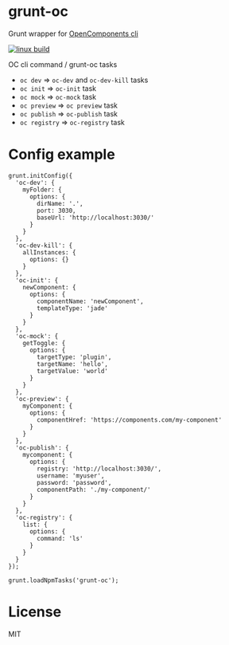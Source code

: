 grunt-oc
========

Grunt wrapper for [OpenComponents cli](https://github.com/opentable/oc)

[![linux build](https://img.shields.io/travis/opentable/oc/master.svg?label=linux+build)](http://travis-ci.org/opentable/oc)

OC cli command / grunt-oc tasks
* `oc dev` => `oc-dev` and `oc-dev-kill` tasks
* `oc init` => `oc-init` task
* `oc mock` => `oc-mock` task
* `oc preview` => `oc preview` task
* `oc publish` => `oc-publish` task
* `oc registry` => `oc-registry` task

# Config example

```
grunt.initConfig({
  'oc-dev': {
    myFolder: {
      options: {
        dirName: '.',
        port: 3030,
        baseUrl: 'http://localhost:3030/'
      }
    }
  },
  'oc-dev-kill': {
    allInstances: {
      options: {}
    }
  },
  'oc-init': {
    newComponent: {
      options: {
        componentName: 'newComponent',
        templateType: 'jade'
      }
    }
  },
  'oc-mock': {
    getToggle: {
      options: {
        targetType: 'plugin',
        targetName: 'hello',
        targetValue: 'world'
      }
    }
  },
  'oc-preview': {
    myComponent: {
      options: {
        componentHref: 'https://components.com/my-component'
      }
    }
  },
  'oc-publish': {
    mycomponent: {
      options: {
        registry: 'http://localhost:3030/',
        username: 'myuser',
        password: 'password',
        componentPath: './my-component/'
      }
    }
  },
  'oc-registry': {
    list: {
      options: {
        command: 'ls'
      }
    }
  }
});

grunt.loadNpmTasks('grunt-oc');
```

# License
MIT